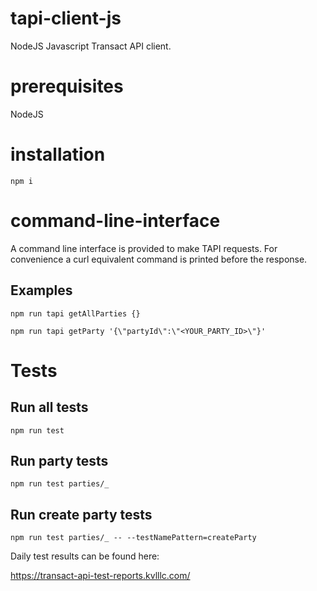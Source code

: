 # tapi-client-js

NodeJS Javascript Transact API client.

# prerequisites

NodeJS

# installation


```
npm i
```

# command-line-interface

A command line interface is provided to make TAPI requests. For convenience a curl equivalent command is printed before the response.

## Examples

```
npm run tapi getAllParties {}
```

```
npm run tapi getParty '{\"partyId\":\"<YOUR_PARTY_ID>\"}'
```

# Tests

## Run all tests

```
npm run test
```

## Run party tests

```
npm run test parties/_
```

## Run create party tests

```
npm run test parties/_ -- --testNamePattern=createParty
```

Daily test results can be found here:

https://transact-api-test-reports.kvlllc.com/
